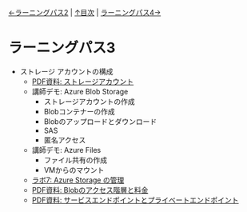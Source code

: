 [←ラーニングパス2](lp02.md) | [↑目次](README.md) | [ラーニングパス4→](lp04.md)

# ラーニングパス3

- ストレージ アカウントの構成
  - [PDF資料: ストレージアカウント](pdf/%E3%82%B9%E3%83%88%E3%83%AC%E3%83%BC%E3%82%B8%E3%82%A2%E3%82%AB%E3%82%A6%E3%83%B3%E3%83%88.pdf)
  - 講師デモ: Azure Blob Storage
    - ストレージアカウントの作成
    - Blobコンテナーの作成
    - Blobのアップロードとダウンロード
    - SAS
    - 匿名アクセス
  - 講師デモ: Azure Files
    - ファイル共有の作成
    - VMからのマウント
  - [ラボ7: Azure Storage の管理](lab07cs.md)
  - [PDF資料: Blobのアクセス階層と料金](../AZ-104/pdf/Azure%20Blob%20Storage%E3%81%AE%E6%96%99%E9%87%91.pdf)
  - [PDF資料: サービスエンドポイントとプライベートエンドポイント](../AZ-500/pdf/mod2/%E3%82%B5%E3%83%BC%E3%83%93%E3%82%B9%E3%82%A8%E3%83%B3%E3%83%89%E3%83%9D%E3%82%A4%E3%83%B3%E3%83%88%E3%81%A8%E3%83%97%E3%83%A9%E3%82%A4%E3%83%99%E3%83%BC%E3%83%88%E3%82%A8%E3%83%B3%E3%83%89%E3%83%9D%E3%82%A4%E3%83%B3%E3%83%88%E8%A8%AD%E5%AE%9A%E4%BE%8B.pdf)

<!--

  - [PDF資料: Azure File Sync](../AZ-104/pdf/mod07/Azure%20File%20Sync.pdf)
-->